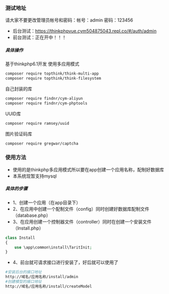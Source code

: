 <!--
 * @Author: 程英明
 * @Date: 2022-12-23 16:24:23
 * @LastEditTime: 2023-09-07 11:01:05
 * @LastEditors: 程英明
 * @Description: git remote set-url origin https://<你的令牌>@github.com/<你的git用户名>/<要修改的仓库名>.git
 * @FilePath: \thinkphp_api\README.md
 * QQ:504875043@qq.com
-->
### 测试地址
请大家不要更改管理员帐号和密码：帐号：admin 密码：123456
- 后台测试：https://thinkphpvue.cym504875043.repl.co/#/auth/admin
- 前台测试：正在开中！！！
##### 具体操作
基于thinkphp6.1开发
使用多应用模式
```sh
composer require topthink/think-multi-app
composer require topthink/think-filesystem
```
自己封装的库
```sh
composer require findnr/cym-aliyun
composer require findnr/cym-phptools
```
UUID库
```sh
composer require ramsey/uuid
```
图片验证码库
```sh
composer require gregwar/captcha
```
### 使用方法
- 使用的是thinkphp多应用模式所以要在app创建一个应用名称，配制好数据库
- 本系统现暂支持mysql
##### 具体的步骤
- 1、创建一个应用（在app目录下）
- 2、在应用中创建一个配制文件（config）同时创建好数据库配制文件（database.php）
- 3、在应用创建一个控制器文件（controller）同时在创建一个安装文件（Install.php）
```php
class Install
{
    use \app\common\install\TaritInit;
}
```
- 4、前台就可请求接口进行安装了，好后就可以使用了
```sh
#安装后台的接口地址
http://域名/应用名称/install/admin
#创建模型的接口地址
http://域名/应用名称/install/createModel
```
